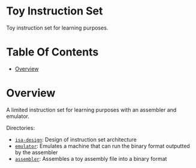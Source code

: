 # Toy Instruction Set
Toy instruction set for learning purposes.

# Table Of Contents
- [Overview](#overview)

# Overview
A limited instruction set for learning purposes with an assembler and emulator.

Directories:

- [`isa-design`](./isa-design): Design of instruction set architecture
- [`emulator`](./emulator): Emulates a machine that can run the binary format 
                            outputted by the assembler
- [`assembler`](./assembler): Assembles a toy assembly file into a binary format
